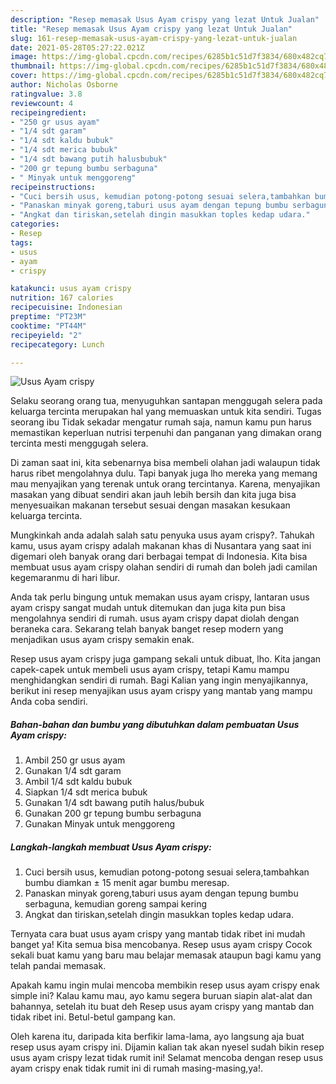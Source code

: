 ```yaml
---
description: "Resep memasak Usus Ayam crispy yang lezat Untuk Jualan"
title: "Resep memasak Usus Ayam crispy yang lezat Untuk Jualan"
slug: 161-resep-memasak-usus-ayam-crispy-yang-lezat-untuk-jualan
date: 2021-05-28T05:27:22.021Z
image: https://img-global.cpcdn.com/recipes/6285b1c51d7f3834/680x482cq70/usus-ayam-crispy-foto-resep-utama.jpg
thumbnail: https://img-global.cpcdn.com/recipes/6285b1c51d7f3834/680x482cq70/usus-ayam-crispy-foto-resep-utama.jpg
cover: https://img-global.cpcdn.com/recipes/6285b1c51d7f3834/680x482cq70/usus-ayam-crispy-foto-resep-utama.jpg
author: Nicholas Osborne
ratingvalue: 3.8
reviewcount: 4
recipeingredient:
- "250 gr usus ayam"
- "1/4 sdt garam"
- "1/4 sdt kaldu bubuk"
- "1/4 sdt merica bubuk"
- "1/4 sdt bawang putih halusbubuk"
- "200 gr tepung bumbu serbaguna"
- " Minyak untuk menggoreng"
recipeinstructions:
- "Cuci bersih usus, kemudian potong-potong sesuai selera,tambahkan bumbu diamkan ± 15 menit agar bumbu meresap."
- "Panaskan minyak goreng,taburi usus ayam dengan tepung bumbu serbaguna, kemudian goreng sampai kering"
- "Angkat dan tiriskan,setelah dingin masukkan toples kedap udara."
categories:
- Resep
tags:
- usus
- ayam
- crispy

katakunci: usus ayam crispy 
nutrition: 167 calories
recipecuisine: Indonesian
preptime: "PT23M"
cooktime: "PT44M"
recipeyield: "2"
recipecategory: Lunch

---
```



![Usus Ayam crispy](https://img-global.cpcdn.com/recipes/6285b1c51d7f3834/680x482cq70/usus-ayam-crispy-foto-resep-utama.jpg)

Selaku seorang orang tua, menyuguhkan santapan menggugah selera pada keluarga tercinta merupakan hal yang memuaskan untuk kita sendiri. Tugas seorang ibu Tidak sekadar mengatur rumah saja, namun kamu pun harus memastikan keperluan nutrisi terpenuhi dan panganan yang dimakan orang tercinta mesti menggugah selera.

Di zaman  saat ini, kita sebenarnya bisa membeli olahan jadi walaupun tidak harus ribet mengolahnya dulu. Tapi banyak juga lho mereka yang memang mau menyajikan yang terenak untuk orang tercintanya. Karena, menyajikan masakan yang dibuat sendiri akan jauh lebih bersih dan kita juga bisa menyesuaikan makanan tersebut sesuai dengan masakan kesukaan keluarga tercinta. 



Mungkinkah anda adalah salah satu penyuka usus ayam crispy?. Tahukah kamu, usus ayam crispy adalah makanan khas di Nusantara yang saat ini digemari oleh banyak orang dari berbagai tempat di Indonesia. Kita bisa membuat usus ayam crispy olahan sendiri di rumah dan boleh jadi camilan kegemaranmu di hari libur.

Anda tak perlu bingung untuk memakan usus ayam crispy, lantaran usus ayam crispy sangat mudah untuk ditemukan dan juga kita pun bisa mengolahnya sendiri di rumah. usus ayam crispy dapat diolah dengan beraneka cara. Sekarang telah banyak banget resep modern yang menjadikan usus ayam crispy semakin enak.

Resep usus ayam crispy juga gampang sekali untuk dibuat, lho. Kita jangan capek-capek untuk membeli usus ayam crispy, tetapi Kamu mampu menghidangkan sendiri di rumah. Bagi Kalian yang ingin menyajikannya, berikut ini resep menyajikan usus ayam crispy yang mantab yang mampu Anda coba sendiri.

<!--inarticleads1-->

##### Bahan-bahan dan bumbu yang dibutuhkan dalam pembuatan Usus Ayam crispy:

1. Ambil 250 gr usus ayam
1. Gunakan 1/4 sdt garam
1. Ambil 1/4 sdt kaldu bubuk
1. Siapkan 1/4 sdt merica bubuk
1. Gunakan 1/4 sdt bawang putih halus/bubuk
1. Gunakan 200 gr tepung bumbu serbaguna
1. Gunakan  Minyak untuk menggoreng




<!--inarticleads2-->

##### Langkah-langkah membuat Usus Ayam crispy:

1. Cuci bersih usus, kemudian potong-potong sesuai selera,tambahkan bumbu diamkan ± 15 menit agar bumbu meresap.
1. Panaskan minyak goreng,taburi usus ayam dengan tepung bumbu serbaguna, kemudian goreng sampai kering
1. Angkat dan tiriskan,setelah dingin masukkan toples kedap udara.




Ternyata cara buat usus ayam crispy yang mantab tidak ribet ini mudah banget ya! Kita semua bisa mencobanya. Resep usus ayam crispy Cocok sekali buat kamu yang baru mau belajar memasak ataupun bagi kamu yang telah pandai memasak.

Apakah kamu ingin mulai mencoba membikin resep usus ayam crispy enak simple ini? Kalau kamu mau, ayo kamu segera buruan siapin alat-alat dan bahannya, setelah itu buat deh Resep usus ayam crispy yang mantab dan tidak ribet ini. Betul-betul gampang kan. 

Oleh karena itu, daripada kita berfikir lama-lama, ayo langsung aja buat resep usus ayam crispy ini. Dijamin kalian tak akan nyesel sudah bikin resep usus ayam crispy lezat tidak rumit ini! Selamat mencoba dengan resep usus ayam crispy enak tidak rumit ini di rumah masing-masing,ya!.

